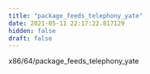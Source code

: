 ```yaml
---
title: "package_feeds_telephony_yate"
date: 2021-05-11 22:17:22.817129
hidden: false
draft: false
---
```


x86/64/package_feeds_telephony_yate

